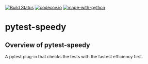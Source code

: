 [![Build Status](https://api.travis-ci.org/inTestiGator/pytest-speedy.svg?branch=master)](https://travis-ci.org/inTestiGator/pytest-speedy)
[![codecov.io](http://codecov.io/github/inTestiGator/pytest-speedy/coverage.svg?branch=master)](http://codecov.io/github/inTestiGator/pytest-speedy?branch=master)
[![made-with-python](https://img.shields.io/badge/Made%20with-Python-purple.svg)](https://www.python.org/)

# pytest-speedy

## Overview of pytest-speedy

A pytest plug-in that checks the tests with the fastest efficiency first.
